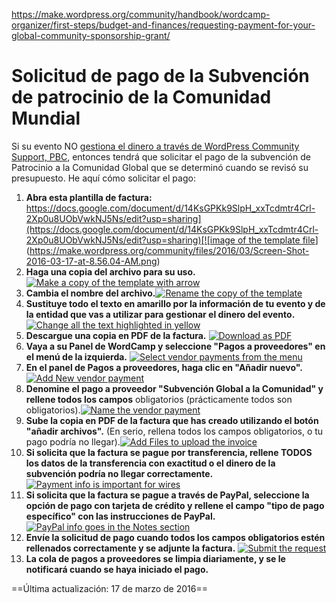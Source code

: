 https://make.wordpress.org/community/handbook/wordcamp-organizer/first-steps/budget-and-finances/requesting-payment-for-your-global-community-sponsorship-grant/

# Solicitud de pago de la Subvención de patrocinio de la Comunidad Mundial

Si su evento NO [gestiona el dinero a través de WordPress Community Support, PBC](https://make.wordpress.org/community/handbook/wordcamp-organizer-handbook/first-steps/budget-and-finances/running-the-money-through-wpcs/#contracts), entonces tendrá que solicitar el pago de la subvención de Patrocinio a la Comunidad Global que se determinó cuando se revisó su presupuesto. He aquí cómo solicitar el pago:

1. **Abra esta plantilla de factura:** [https://docs.google.com/document/d/14KsGPKk9SlpH_xxTcdmtr4Crl-2Xp0u8UObVwkNJ5Ns/edit?usp=sharing](https://docs.google.com/document/d/14KsGPKk9SlpH_xxTcdmtr4Crl-2Xp0u8UObVwkNJ5Ns/edit?usp=sharing)[![image of the template file](https://make.wordpress.org/community/files/2016/03/Screen-Shot-2016-03-17-at-8.56.04-AM-1024x734.png)](https://make.wordpress.org/community/files/2016/03/Screen-Shot-2016-03-17-at-8.56.04-AM.png)
2. **Haga una copia del archivo para su uso.** [![Make a copy of the template with arrow](https://make.wordpress.org/community/files/2016/03/Make-a-copy-of-the-template-with-arrow-1024x687.png)](https://make.wordpress.org/community/files/2016/03/Make-a-copy-of-the-template-with-arrow.png)
3. **Cambia el nombre del archivo.**[![Rename the copy of the template](https://make.wordpress.org/community/files/2016/03/Rename-the-copy-of-the-template-1024x734.png)](https://make.wordpress.org/community/files/2016/03/Rename-the-copy-of-the-template.png)
4. **Sustituye todo el texto en amarillo por la información de tu evento y de la entidad que vas a utilizar para gestionar el dinero del evento.** [![Change all the text highlighted in yellow](https://make.wordpress.org/community/files/2016/03/Change-all-the-text-highlighted-in-yellow-1024x724.png)](https://make.wordpress.org/community/files/2016/03/Change-all-the-text-highlighted-in-yellow.png)
5. **Descargue una copia en PDF de la factura.** [![Download as PDF](https://make.wordpress.org/community/files/2016/03/Download-as-PDF-1024x683.png)](https://make.wordpress.org/community/files/2016/03/Download-as-PDF.png)
6. **Vaya a su Panel de WordCamp y seleccione "Pagos a proveedores" en el menú de la izquierda.** [![Select vendor payments from the menu](https://make.wordpress.org/community/files/2016/03/Select-vendor-payments-from-the-menu-1024x891.png)](https://make.wordpress.org/community/files/2016/03/Select-vendor-payments-from-the-menu.png)
7. **En el panel de Pagos a proveedores, haga clic en "Añadir nuevo".**[![Add New vendor payment](https://make.wordpress.org/community/files/2016/03/Add-New-vendor-payment-1024x537.png)](https://make.wordpress.org/community/files/2016/03/Add-New-vendor-payment.png)
8. **Denomine el pago a proveedor "Subvención Global a la Comunidad" y rellene todos los campos** obligatorios (prácticamente todos son obligatorios).[![Name the vendor payment](https://make.wordpress.org/community/files/2016/03/Name-the-vendor-payment--1024x661.png)](https://make.wordpress.org/community/files/2016/03/Name-the-vendor-payment-.png)
9. **Sube la copia en PDF de la factura que has creado utilizando el botón "añadir archivos".** (En serio, rellena todos los campos obligatorios, o tu pago podría no llegar).[![Add Files to upload the invoice](https://make.wordpress.org/community/files/2016/03/Add-Files-to-upload-the-invoice-1024x684.png)](https://make.wordpress.org/community/files/2016/03/Add-Files-to-upload-the-invoice.png)
10. **Si solicita que la factura se pague por transferencia, rellene TODOS los datos de la transferencia con exactitud o el dinero de la subvención podría no llegar correctamente.** [![Payment info is important for wires](https://make.wordpress.org/community/files/2016/03/Payment-info-is-important-for-wires-1024x668.png)](https://make.wordpress.org/community/files/2016/03/Payment-info-is-important-for-wires.png)
11. **Si solicita que la factura se pague a través de PayPal, seleccione la opción de pago con tarjeta de crédito y rellene el campo "tipo de pago específico" con las instrucciones de PayPal.**  [![PayPal info goes in the Notes section](https://make.wordpress.org/community/files/2016/03/PayPal-info-goes-in-the-Notes-section-1-1024x709.png)](https://make.wordpress.org/community/files/2016/03/PayPal-info-goes-in-the-Notes-section-1.png)
12. **Envíe la solicitud de pago cuando todos los campos obligatorios estén rellenados correctamente y se adjunte la factura.** [![Submit the request](https://make.wordpress.org/community/files/2016/03/Submit-the-request-300x214.png)](https://make.wordpress.org/community/files/2016/03/Submit-the-request.png)
13. **La cola de pagos a proveedores se limpia diariamente, y se le notificará cuando se haya iniciado el pago.**

==Última actualización: 17 de marzo de 2016==